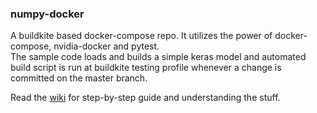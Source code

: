 ### numpy-docker 

A buildkite based docker-compose repo. It utilizes the power of docker-compose, nvidia-docker and pytest. 
<br />The sample code loads and builds a simple keras model and automated build script is run at buildkite testing profile whenever a change is committed on the master branch.
<br /> 

Read the [wiki](https://github.com/omair18/numpy-docker/wiki) for step-by-step guide and understanding the stuff. 
